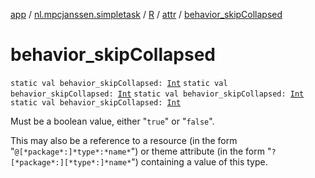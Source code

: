 [app](../../../index.md) / [nl.mpcjanssen.simpletask](../../index.md) / [R](../index.md) / [attr](index.md) / [behavior_skipCollapsed](.)

# behavior_skipCollapsed

`static val behavior_skipCollapsed: `[`Int`](https://kotlinlang.org/api/latest/jvm/stdlib/kotlin/-int/index.html)
`static val behavior_skipCollapsed: `[`Int`](https://kotlinlang.org/api/latest/jvm/stdlib/kotlin/-int/index.html)
`static val behavior_skipCollapsed: `[`Int`](https://kotlinlang.org/api/latest/jvm/stdlib/kotlin/-int/index.html)
`static val behavior_skipCollapsed: `[`Int`](https://kotlinlang.org/api/latest/jvm/stdlib/kotlin/-int/index.html)

Must be a boolean value, either "`true`" or "`false`".

This may also be a reference to a resource (in the form "`@[*package*:]*type*:*name*`") or theme attribute (in the form "`?[*package*:][*type*:]*name*`") containing a value of this type.

